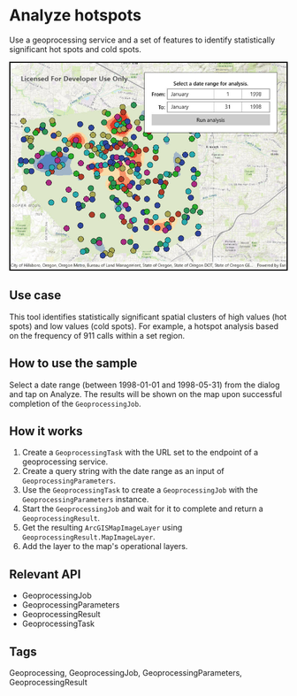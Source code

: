 # Analyze hotspots

Use a geoprocessing service and a set of features to identify statistically significant hot spots and cold spots.

![Image of analyze hotspots](AnalyzeHotspots.jpg)

## Use case

This tool identifies statistically significant spatial clusters of high values (hot spots) and low values (cold spots). For example, a hotspot analysis based on the frequency of 911 calls within a set region.

## How to use the sample

Select a date range (between 1998-01-01 and 1998-05-31) from the dialog and tap on Analyze. The results will be shown on the map upon successful completion of the `GeoprocessingJob`.

## How it works

1. Create a `GeoprocessingTask` with the URL set to the endpoint of a geoprocessing service.
2. Create a query string with the date range as an input of `GeoprocessingParameters`.
3. Use the `GeoprocessingTask` to create a `GeoprocessingJob` with the `GeoprocessingParameters` instance.
4. Start the `GeoprocessingJob` and wait for it to complete and return a `GeoprocessingResult`.
5. Get the resulting `ArcGISMapImageLayer` using `GeoprocessingResult.MapImageLayer`.
6. Add the layer to the map's operational layers.

## Relevant API

* GeoprocessingJob
* GeoprocessingParameters
* GeoprocessingResult
* GeoprocessingTask

## Tags

Geoprocessing, GeoprocessingJob, GeoprocessingParameters, GeoprocessingResult